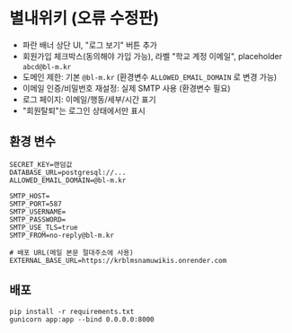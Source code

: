 
# 별내위키 (오류 수정판)

- 파란 배너 상단 UI, "로그 보기" 버튼 추가
- 회원가입 체크박스(동의해야 가입 가능), 라벨 "학교 계정 이메일", placeholder `abcd@bl-m.kr`
- 도메인 제한: 기본 `@bl-m.kr` (환경변수 `ALLOWED_EMAIL_DOMAIN` 로 변경 가능)
- 이메일 인증/비밀번호 재설정: 실제 SMTP 사용 (환경변수 필요)
- 로그 페이지: 이메일/행동/세부/시간 표기
- "회원탈퇴"는 로그인 상태에서만 표시

## 환경 변수
```
SECRET_KEY=랜덤값
DATABASE_URL=postgresql://...
ALLOWED_EMAIL_DOMAIN=@bl-m.kr

SMTP_HOST=
SMTP_PORT=587
SMTP_USERNAME=
SMTP_PASSWORD=
SMTP_USE_TLS=true
SMTP_FROM=no-reply@bl-m.kr

# 배포 URL(메일 본문 절대주소에 사용)
EXTERNAL_BASE_URL=https://krblmsnamuwikis.onrender.com
```
## 배포
```
pip install -r requirements.txt
gunicorn app:app --bind 0.0.0.0:8000
```

